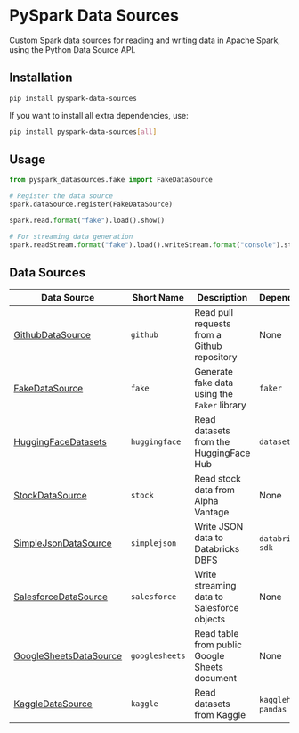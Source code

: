 # PySpark Data Sources

Custom Spark data sources for reading and writing data in Apache Spark, using the Python Data Source API.

## Installation

```bash
pip install pyspark-data-sources
```

If you want to install all extra dependencies, use:

```bash
pip install pyspark-data-sources[all]
```

## Usage

```python
from pyspark_datasources.fake import FakeDataSource

# Register the data source
spark.dataSource.register(FakeDataSource)

spark.read.format("fake").load().show()

# For streaming data generation
spark.readStream.format("fake").load().writeStream.format("console").start()
```


## Data Sources

| Data Source                                             | Short Name     | Description                                   | Dependencies          |
| ------------------------------------------------------- | -------------- | --------------------------------------------- | --------------------- |
| [GithubDataSource](./datasources/github.md)             | `github`       | Read pull requests from a Github repository   | None                  |
| [FakeDataSource](./datasources/fake.md)                 | `fake`         | Generate fake data using the `Faker` library  | `faker`               |
| [HuggingFaceDatasets](./datasources/huggingface.md)     | `huggingface`  | Read datasets from the HuggingFace Hub        | `datasets`            |
| [StockDataSource](./datasources/stock.md)               | `stock`        | Read stock data from Alpha Vantage            | None                  |
| [SimpleJsonDataSource](./datasources/simplejson.md)     | `simplejson`   | Write JSON data to Databricks DBFS            | `databricks-sdk`      |
| [SalesforceDataSource](./datasources/salesforce.md)     | `salesforce`   | Write streaming data to Salesforce objects    | None                  |
| [GoogleSheetsDataSource](./datasources/googlesheets.md) | `googlesheets` | Read table from public Google Sheets document | None                  |
| [KaggleDataSource](./datasources/kaggle.md)             | `kaggle`       | Read datasets from Kaggle                     | `kagglehub`, `pandas` |
